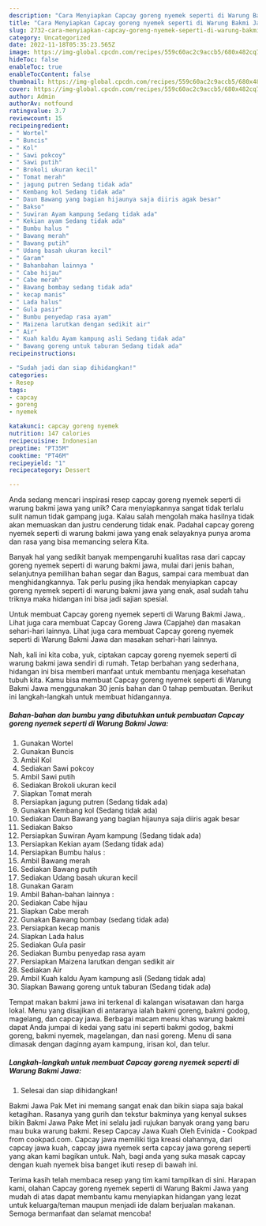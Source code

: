 ```yaml
---
description: "Cara Menyiapkan Capcay goreng nyemek seperti di Warung Bakmi Jawa yang Lezat Sekali"
title: "Cara Menyiapkan Capcay goreng nyemek seperti di Warung Bakmi Jawa yang Lezat Sekali"
slug: 2732-cara-menyiapkan-capcay-goreng-nyemek-seperti-di-warung-bakmi-jawa-yang-lezat-sekali
category: Uncategorized
date: 2022-11-18T05:35:23.565Z
image: https://img-global.cpcdn.com/recipes/559c60ac2c9accb5/680x482cq70/capcay-goreng-nyemek-seperti-di-warung-bakmi-jawa-foto-resep-utama.jpg
hideToc: false
enableToc: true
enableTocContent: false
thumbnail: https://img-global.cpcdn.com/recipes/559c60ac2c9accb5/680x482cq70/capcay-goreng-nyemek-seperti-di-warung-bakmi-jawa-foto-resep-utama.jpg
cover: https://img-global.cpcdn.com/recipes/559c60ac2c9accb5/680x482cq70/capcay-goreng-nyemek-seperti-di-warung-bakmi-jawa-foto-resep-utama.jpg
author: Admin
authorAv: notfound
ratingvalue: 3.7
reviewcount: 15
recipeingredient:
- " Wortel"
- " Buncis"
- " Kol"
- " Sawi pokcoy"
- " Sawi putih"
- " Brokoli ukuran kecil"
- " Tomat merah"
- " jagung putren Sedang tidak ada"
- " Kembang kol Sedang tidak ada"
- " Daun Bawang yang bagian hijaunya saja diiris agak besar"
- " Bakso"
- " Suwiran Ayam kampung Sedang tidak ada"
- " Kekian ayam Sedang tidak ada"
- " Bumbu halus "
- " Bawang merah"
- " Bawang putih"
- " Udang basah ukuran kecil"
- " Garam"
- " Bahanbahan lainnya "
- " Cabe hijau"
- " Cabe merah"
- " Bawang bombay sedang tidak ada"
- " kecap manis"
- " Lada halus"
- " Gula pasir"
- " Bumbu penyedap rasa ayam"
- " Maizena larutkan dengan sedikit air"
- " Air"
- " Kuah kaldu Ayam kampung asli Sedang tidak ada"
- " Bawang goreng untuk taburan Sedang tidak ada"
recipeinstructions:

- "Sudah jadi dan siap dihidangkan!"
categories:
- Resep
tags:
- capcay
- goreng
- nyemek

katakunci: capcay goreng nyemek 
nutrition: 147 calories
recipecuisine: Indonesian
preptime: "PT35M"
cooktime: "PT46M"
recipeyield: "1"
recipecategory: Dessert

---
```





Anda sedang mencari inspirasi resep capcay goreng nyemek seperti di warung bakmi jawa yang unik? Cara menyiapkannya sangat tidak terlalu sulit namun tidak gampang juga. Kalau salah mengolah maka hasilnya tidak akan memuaskan dan justru cenderung tidak enak. Padahal capcay goreng nyemek seperti di warung bakmi jawa yang enak selayaknya punya aroma dan rasa yang bisa memancing selera Kita.





Banyak hal yang sedikit banyak mempengaruhi kualitas rasa dari capcay goreng nyemek seperti di warung bakmi jawa, mulai dari jenis bahan, selanjutnya pemilihan bahan segar dan Bagus, sampai cara membuat dan menghidangkannya. Tak perlu pusing jika hendak menyiapkan capcay goreng nyemek seperti di warung bakmi jawa yang enak,      asal sudah tahu triknya maka hidangan ini bisa jadi sajian spesial.














Untuk membuat Capcay goreng nyemek seperti di Warung Bakmi Jawa,. Lihat juga cara membuat Capcay Goreng Jawa (Capjahe) dan masakan sehari-hari lainnya. Lihat juga cara membuat Capcay goreng nyemek seperti di Warung Bakmi Jawa dan masakan sehari-hari lainnya.






Nah, kali ini kita coba, yuk, ciptakan capcay goreng nyemek seperti di warung bakmi jawa sendiri di rumah. Tetap berbahan yang sederhana, hidangan ini bisa memberi manfaat untuk membantu menjaga kesehatan tubuh kita. Kamu bisa membuat Capcay goreng nyemek seperti di Warung Bakmi Jawa menggunakan 30 jenis bahan dan 0 tahap pembuatan. Berikut ini langkah-langkah untuk membuat hidangannya.

<!--inarticleads1-->

##### Bahan-bahan dan bumbu yang dibutuhkan untuk pembuatan Capcay goreng nyemek seperti di Warung Bakmi Jawa:

1. Gunakan  Wortel
1. Gunakan  Buncis
1. Ambil  Kol
1. Sediakan  Sawi pokcoy
1. Ambil  Sawi putih
1. Sediakan  Brokoli ukuran kecil
1. Siapkan  Tomat merah
1. Persiapkan  jagung putren (Sedang tidak ada)
1. Gunakan  Kembang kol (Sedang tidak ada)
1. Sediakan  Daun Bawang yang bagian hijaunya saja diiris agak besar
1. Sediakan  Bakso
1. Persiapkan  Suwiran Ayam kampung (Sedang tidak ada)
1. Persiapkan  Kekian ayam (Sedang tidak ada)
1. Persiapkan  Bumbu halus :
1. Ambil  Bawang merah
1. Sediakan  Bawang putih
1. Sediakan  Udang basah ukuran kecil
1. Gunakan  Garam
1. Ambil  Bahan-bahan lainnya :
1. Sediakan  Cabe hijau
1. Siapkan  Cabe merah
1. Gunakan  Bawang bombay (sedang tidak ada)
1. Persiapkan  kecap manis
1. Siapkan  Lada halus
1. Sediakan  Gula pasir
1. Sediakan  Bumbu penyedap rasa ayam
1. Persiapkan  Maizena larutkan dengan sedikit air
1. Sediakan  Air
1. Ambil  Kuah kaldu Ayam kampung asli (Sedang tidak ada)
1. Siapkan  Bawang goreng untuk taburan (Sedang tidak ada)


Tempat makan bakmi jawa ini terkenal di kalangan wisatawan dan harga lokal. Menu yang disajikan di antaranya ialah bakmi goreng, bakmi godog, magelang, dan capcay jawa. Berbagai macam menu khas warung bakmi dapat Anda jumpai di kedai yang satu ini seperti bakmi godog, bakmi goreng, bakmi nyemek, magelangan, dan nasi goreng. Menu di sana dimasak dengan daginng ayam kampung, irisan kol, dan telur. 

<!--inarticleads2-->

##### Langkah-langkah untuk membuat Capcay goreng nyemek seperti di Warung Bakmi Jawa:


1. Selesai dan siap dihidangkan!

Bakmi Jawa Pak Met ini memang sangat enak dan bikin siapa saja bakal ketagihan. Rasanya yang gurih dan tekstur bakminya yang kenyal sukses bikin Bakmi Jawa Pake Met ini selalu jadi rujukan banyak orang yang baru mau buka warung bakmi. Resep Capcay Jawa Kuah Oleh Evinida - Cookpad from cookpad.com. Capcay jawa memiliki tiga kreasi olahannya, dari capcay jawa kuah, capcay jawa nyemek serta capcay jawa goreng seperti yang akan kami bagikan untuk. Nah, bagi anda yang suka masak capcay dengan kuah nyemek bisa banget ikuti resep di bawah ini. 

Terima kasih telah membaca resep yang tim kami tampilkan di sini. Harapan kami, olahan Capcay goreng nyemek seperti di Warung Bakmi Jawa yang mudah di atas dapat membantu kamu menyiapkan hidangan yang lezat untuk keluarga/teman maupun menjadi ide dalam berjualan makanan. Semoga bermanfaat dan selamat mencoba!
